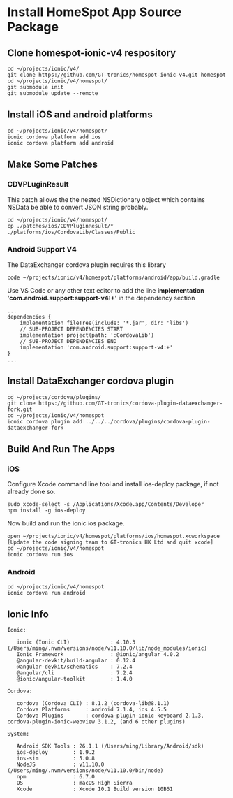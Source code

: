 # Install HomeSpot App Source Package
## Clone homespot-ionic-v4 respository
```
cd ~/projects/ionic/v4/
git clone https://github.com/GT-tronics/homespot-ionic-v4.git homespot
cd ~/projects/ionic/v4/homespot/
git submodule init
git submodule update --remote
```
## Install iOS and android platforms
```
cd ~/projects/ionic/v4/homespot/
ionic cordova platform add ios
ionic cordova platform add android
```
## Make Some Patches
### CDVPLuginResult
This patch allows the the nested NSDictionary object which contains NSData be able to convert JSON string probably. 
```
cd ~/projects/ionic/v4/homespot/
cp ./patches/ios/CDVPluginResult/* ./platforms/ios/CordovaLib/Classes/Public
```
### Android Support V4
The DataExchanger cordova plugin requires this library
```
code ~/projects/ionic/v4/homespot/platforms/android/app/build.gradle
```
Use VS Code or any other text editor to add the line **implementation 'com.android.support:support-v4:+'** in the dependency section
```
...
dependencies {
    implementation fileTree(include: '*.jar', dir: 'libs')
    // SUB-PROJECT DEPENDENCIES START
    implementation project(path: ':CordovaLib')
    // SUB-PROJECT DEPENDENCIES END
    implementation 'com.android.support:support-v4:+'
}
...
```
## Install DataExchanger cordova plugin
```
cd ~/projects/cordova/plugins/
git clone https://github.com/GT-tronics/cordova-plugin-dataexchanger-fork.git
cd ~/projects/ionic/v4/homespot
ionic cordova plugin add ../../../cordova/plugins/cordova-plugin-dataexchanger-fork
```
## Build And Run The Apps
### iOS
Configure Xcode command line tool and install ios-deploy package, if not already done so. 
```
sudo xcode-select -s /Applications/Xcode.app/Contents/Developer
npm install -g ios-deploy
```
Now build and run the ionic ios package.
```
open ~/projects/ionic/v4/homespot/platforms/ios/homespot.xcworkspace
[Update the code signing team to GT-tronics HK Ltd and quit xcode]
cd ~/projects/ionic/v4/homespot
ionic cordova run ios
```
### Android
```
cd ~/projects/ionic/v4/homespot
ionic cordova run android
```
## Ionic Info
```
Ionic:

   ionic (Ionic CLI)             : 4.10.3 (/Users/ming/.nvm/versions/node/v11.10.0/lib/node_modules/ionic)
   Ionic Framework               : @ionic/angular 4.0.2
   @angular-devkit/build-angular : 0.12.4
   @angular-devkit/schematics    : 7.2.4
   @angular/cli                  : 7.2.4
   @ionic/angular-toolkit        : 1.4.0

Cordova:

   cordova (Cordova CLI) : 8.1.2 (cordova-lib@8.1.1)
   Cordova Platforms     : android 7.1.4, ios 4.5.5
   Cordova Plugins       : cordova-plugin-ionic-keyboard 2.1.3, cordova-plugin-ionic-webview 3.1.2, (and 6 other plugins)

System:

   Android SDK Tools : 26.1.1 (/Users/ming/Library/Android/sdk)
   ios-deploy        : 1.9.2
   ios-sim           : 5.0.8
   NodeJS            : v11.10.0 (/Users/ming/.nvm/versions/node/v11.10.0/bin/node)
   npm               : 6.7.0
   OS                : macOS High Sierra
   Xcode             : Xcode 10.1 Build version 10B61
```




